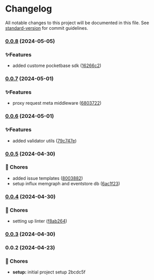 # Changelog

All notable changes to this project will be documented in this file. See [standard-version](https://github.com/conventional-changelog/standard-version) for commit guidelines.

### [0.0.8](https://github.com/Bankole2000/lerna-backend-microservices/compare/v0.0.7...v0.0.8) (2024-05-05)


### ✨Features

* added custome pocketbase sdk ([16266c2](https://github.com/Bankole2000/lerna-backend-microservices/commits/16266c24bd0c9c0f4174c94b0dfde0057be19173))

### [0.0.7](https://github.com/Bankole2000/lerna-backend-microservices/compare/v0.0.6...v0.0.7) (2024-05-01)


### ✨Features

* proxy request meta middleware ([6803722](https://github.com/Bankole2000/lerna-backend-microservices/commits/6803722a8936ef692ba3e2d9fbbf3848dfd9e04a))

### [0.0.6](https://github.com/Bankole2000/lerna-backend-microservices/compare/v0.0.5...v0.0.6) (2024-05-01)


### ✨Features

* added validator utils ([79c747e](https://github.com/Bankole2000/lerna-backend-microservices/commits/79c747e78225358dc97d19291f06e66290ae5eef))

### [0.0.5](https://github.com/Bankole2000/lerna-backend-microservices/compare/v0.0.4...v0.0.5) (2024-04-30)


### 🚚 Chores

* added issue templates ([8003882](https://github.com/Bankole2000/lerna-backend-microservices/commits/800388242b348a582ec4f66d4dd902195452f60b))
* setup influx memgraph and eventstore db ([6ac1f23](https://github.com/Bankole2000/lerna-backend-microservices/commits/6ac1f23f320c03fdb72423fa63931d7ba170a84c))

### [0.0.4](https://github.com/Bankole2000/lerna-backend-microservices/compare/v0.0.3...v0.0.4) (2024-04-30)


### 🚚 Chores

* setting up linter ([f8ab264](https://github.com/Bankole2000/lerna-backend-microservices/commits/f8ab2641bdb9ec7aa4ec26e10dcea1dac242a715))

### [0.0.3](https://github.com/Bankole2000/lerna-backend-microservices/compare/v0.0.2...v0.0.3) (2024-04-30)

### 0.0.2 (2024-04-23)


### 🚚 Chores

* **setup:** initial project setup 2bcdc5f
